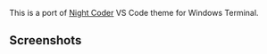 This is a port of [Night Coder](https://marketplace.visualstudio.com/items?itemName=a5hk.night-coder) VS Code theme for Windows Terminal.

## Screenshots
